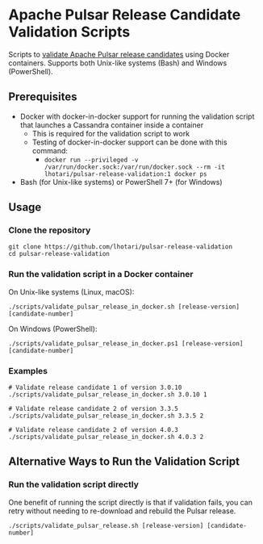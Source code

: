 # Apache Pulsar Release Candidate Validation Scripts

Scripts to [validate Apache Pulsar release candidates](https://pulsar.apache.org/contribute/validate-release-candidate/) using Docker containers.
Supports both Unix-like systems (Bash) and Windows (PowerShell).

## Prerequisites

- Docker with docker-in-docker support for running the validation script that launches a Cassandra container inside a container
  - This is required for the validation script to work
  - Testing of docker-in-docker support can be done with this command:
    - `docker run --privileged -v /var/run/docker.sock:/var/run/docker.sock --rm -it lhotari/pulsar-release-validation:1 docker ps`
- Bash (for Unix-like systems) or PowerShell 7+ (for Windows)

## Usage

### Clone the repository

```shell
git clone https://github.com/lhotari/pulsar-release-validation
cd pulsar-release-validation
```

### Run the validation script in a Docker container

On Unix-like systems (Linux, macOS):

```shell
./scripts/validate_pulsar_release_in_docker.sh [release-version] [candidate-number]
```

On Windows (PowerShell):

```shell
./scripts/validate_pulsar_release_in_docker.ps1 [release-version] [candidate-number]
```

### Examples

```shell
# Validate release candidate 1 of version 3.0.10
./scripts/validate_pulsar_release_in_docker.sh 3.0.10 1

# Validate release candidate 2 of version 3.3.5
./scripts/validate_pulsar_release_in_docker.sh 3.3.5 2

# Validate release candidate 2 of version 4.0.3
./scripts/validate_pulsar_release_in_docker.sh 4.0.3 2
```

## Alternative Ways to Run the Validation Script

### Run the validation script directly

One benefit of running the script directly is that if validation fails, you can retry without needing to re-download and rebuild the Pulsar release.

```shell
./scripts/validate_pulsar_release.sh [release-version] [candidate-number]
```

